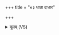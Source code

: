 +++
title = "०३ धाता दाधार"

+++
<details><summary>मूलम् (VS)</summary>

धा॒ता दा॑धार पृथि॒वीं धा॒ता द्यामु॒त सूर्य॑म्। धा॒तास्या अ॒ग्रुवै॒ पतिं॒ दधा॑तु प्रतिका॒म्य᳡म् ॥
</details>